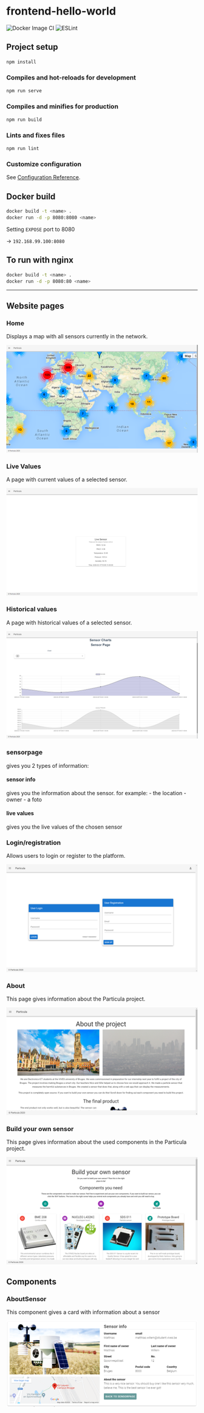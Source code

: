 # frontend-hello-world

![Docker Image CI](https://github.com/vives-projectwerk-2-2020/Frontend/workflows/Docker%20Image%20CI/badge.svg?branch=develop)
![ESLint](https://github.com/vives-projectwerk-2-2020/Frontend/workflows/ESLint/badge.svg?branch=develop)

## Project setup

```bash
npm install
```

### Compiles and hot-reloads for development

```bash
npm run serve
```

### Compiles and minifies for production

```bash
npm run build
```

### Lints and fixes files

```bash
npm run lint
```

### Customize configuration

See [Configuration Reference](https://cli.vuejs.org/config/).

## Docker build

```bash
docker build -t <name> .
docker run -d -p 8080:8080 <name>
```

Setting `EXPOSE` port to 8080

-> `192.168.99.100:8080`

## To run with nginx

```bash
docker build -t <name> .
docker run -d -p 8080:80 <name>
```

---

## Website pages

### Home

Displays a map with all sensors currently in the network.

![Homepage image](./src/img/Homepage.png)

### Live Values

A page with current values of a selected sensor.

![Live values page](./src/img/Live-values.png)

### Historical values

A page with historical values of a selected sensor.

![Historical values page](./src/img/Historical-values.png)

### sensorpage

gives you 2 types of information:

#### sensor info

gives you the information about the sensor.
for example:
    - the location
    - owner
    - a foto

#### live values

gives you the live values of the chosen sensor

### Login/registration

Allows users to login or register to the platform.

![Login/registration page](./src/img/Login.png)

### About

This page gives information about the Particula project.

![Login/registration page](./src/img/About.png)

### Build your own sensor

This page gives information about the used components in the Particula project.

![Login/registration page](./src/img/BuildYourOwnSensor.png)

## Components

### AboutSensor

This component gives a card with information about a sensor

![AboutSensor Component](./src/img/aboutSensor-component.png)
